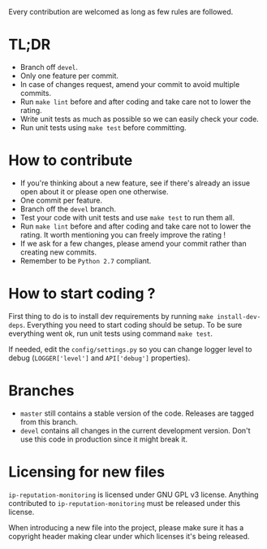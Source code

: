 Every contribution are welcomed as long as few rules are followed.

# TL;DR

- Branch off `devel`.
- Only one feature per commit.
- In case of changes request, amend your commit to avoid multiple commits.
- Run `make lint` before and after coding and take care not to lower the rating.
- Write unit tests as much as possible so we can easily check your code.
- Run unit tests using `make test` before committing.

# How to contribute

- If you're thinking about a new feature, see if there's already an issue open
about it or please open one otherwise.
- One commit per feature.
- Branch off the `devel` branch.
- Test your code with unit tests and use `make test` to run them all.
- Run `make lint` before and after coding and take care not to lower the rating.
It worth mentioning you can freely improve the rating !
- If we ask for a few changes, please amend your commit rather than creating new
commits.
- Remember to be `Python 2.7` compliant.

# How to start coding ?

First thing to do is to install dev requirements by running `make install-dev-deps`.
Everything you need to start coding should be setup.
To be sure everything went ok, run unit tests using command `make test`.

If needed, edit the `config/settings.py` so you can change logger level to
debug (`LOGGER['level']` and `API['debug']` properties).

# Branches

- `master` still contains a stable version of the code. Releases are tagged
from this branch.
- `devel` contains all changes in the current development version. Don't use
this code in production since it might break it.

# Licensing for new files

`ip-reputation-monitoring` is licensed under GNU GPL v3 license. Anything
contributed to `ip-reputation-monitoring` must be released under this license.

When introducing a new file into the project, please make sure it has a
copyright header making clear under which licenses it's being released.
